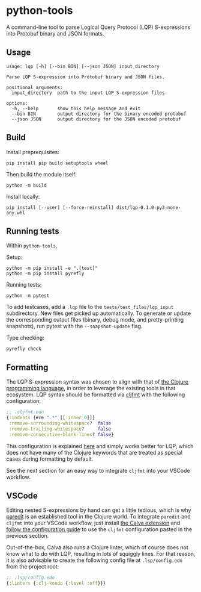 # python-tools

A command-line tool to parse Logical Query Protocol (LQP) S-expressions into Protobuf binary
and JSON formats.

## Usage

```
usage: lqp [-h] [--bin BIN] [--json JSON] input_directory

Parse LQP S-expression into Protobuf binary and JSON files.

positional arguments:
  input_directory  path to the input LQP S-expression files

options:
  -h, --help       show this help message and exit
  --bin BIN        output directory for the binary encoded protobuf
  --json JSON      output directory for the JSON encoded protobuf
```

## Build

Install preprequisites:
```
pip install pip build setuptools wheel
```

Then build the module itself:
```
python -m build
```

Install locally:
```
pip install [--user] [--force-reinstall] dist/lqp-0.1.0-py3-none-any.whl
```

## Running tests

Within `python-tools`,

Setup:
```
python -m pip install -e ".[test]"
python -m pip install pyrefly
```

Running tests:
```
python -m pytest
```

To add testcases, add a `.lqp` file to the `tests/test_files/lqp_input` subdirectory. New
files get picked up automatically. To generate or update the corresponding output files
(binary, debug mode, and pretty-printing snapshots), run pytest with the
`--snapshot-update` flag.

Type checking:
```
pyrefly check
```

## Formatting

The LQP S-expression syntax was chosen to align with that of [the Clojure programming
language](https://clojure.org/), in order to leverage the existing tools in that ecosystem.
LQP syntax should be formatted via [cljfmt](https://github.com/weavejester/cljfmt) with the
following configuration:

```clojure
;; .cljfmt.edn
{:indents {#re ".*" [[:inner 0]]}
 :remove-surrounding-whitespace?  false
 :remove-trailing-whitespace?     false
 :remove-consecutive-blank-lines? false}
```

This configuration is explained [here](https://tonsky.me/blog/clojurefmt/) and simply works
better for LQP, which does not have many of the Clojure keywords that are treated as special
cases during formatting by default.

See the next section for an easy way to integrate `cljfmt` into your VSCode workflow.

## VSCode

Editing nested S-expressions by hand can get a little tedious, which is why
[paredit](https://calva.io/paredit/) is an established tool in the Clojure world. To
integrate `paredit` and `cljfmt` into your VSCode workflow, just install [the Calva
extension](https://calva.io/) and [follow the configuration
guide](https://calva.io/formatting/#configuration) to use the `cljfmt` configuration pasted
in the previous section.

Out-of-the-box, Calva also runs a Clojure linter, which of course does not know what to do
with LQP, resulting in lots of squiggly lines. For that reason, it is also advisable to
create the following config file at `.lsp/config.edn` from the project root:

```clojure
;; .lsp/config.edn
{:linters {:clj-kondo {:level :off}}}
```
